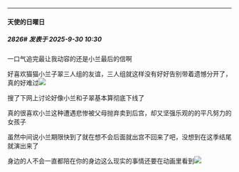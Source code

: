 ﻿
*****

####  天使的日曜日  
##### 2826#       发表于 2025-9-30 10:30

一口气追完最让我动容的还是小兰最后的信啊

好喜欢猫猫小兰子翠三人组的友谊，三人组就这样没有好好告别带着遗憾分开了，真的好难过<img src="https://static.stage1st.com/image/smiley/face2017/138.png" referrerpolicy="no-referrer">

搜了下网上讨论好像小兰和子翠基本算彻底下线了

真的很喜欢小兰这种遭遇悲惨被父母抛弃卖到后宫，却又坚强乐观的的平凡努力的女孩子

虽然中间说小兰期限快到了就在想不会后面就出宫不回来了吧，没想到在这季结尾就演出来了

身边的人不会一直都陪在你的身边这么现实的事情还要在动画里看到<img src="https://static.stage1st.com/image/smiley/face2017/136.png" referrerpolicy="no-referrer">

